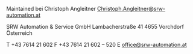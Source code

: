 Maintained bei Christoph Angleitner <Christoph.Angleitner@srw-automation.at>

SRW Automation & Service GmbH
Lambacherstraße 41
4655 Vorchdorf
Österreich

T +43 7614 21 602
F +43 7614 21 602 – 520
E office@srw-automation.at

<!---
SRWdeveloper/SRWdeveloper is a ✨ special ✨ repository because its `README.md` (this file) appears on your GitHub profile.
You can click the Preview link to take a look at your changes.
--->
